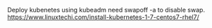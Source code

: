 Deploy kubenetes using kubeadm
need swapoff -a to disable swap. 
https://www.linuxtechi.com/install-kubernetes-1-7-centos7-rhel7/

